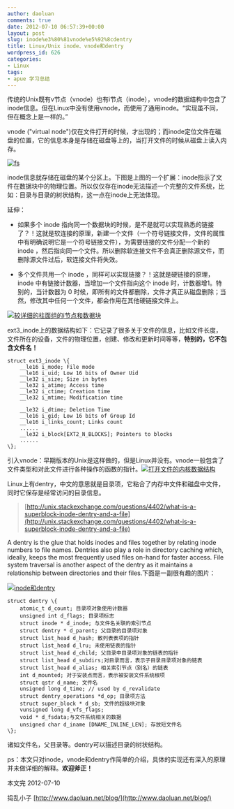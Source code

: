 ```yaml
---
author: daoluan
comments: true
date: 2012-07-10 06:57:39+00:00
layout: post
slug: inode%e3%80%81vnode%e5%92%8cdentry
title: Linux/Unix inode、vnode和dentry
wordpress_id: 626
categories:
- Linux
tags:
- apue 学习总结
---
```


传统的Unix既有v节点（vnode）也有i节点（inode），vnode的数据结构中包含了inode信息。但在Linux中没有使用vnode，而使用了通用inode。“实现虽不同，但在概念上是一样的。”

vnode ("virtual node")仅在文件打开的时候，才出现的；而inode定位文件在磁盘的位置，它的信息本身是存储在磁盘等上的，当打开文件的时候从磁盘上读入内存。

[![fs](http://www.daoluan.net/blog/wp-content/uploads/2012/07/fs_thumb.jpg)](http://www.daoluan.net/blog/wp-content/uploads/2012/07/fs.jpg)

<!-- more -->

inode信息就存储在磁盘的某个分区上。下图是上图的一个扩展：inode指示了文件在数据块中的物理位置。所以仅仅存在inode无法描述一个完整的文件系统，比如：目录与目录的树状结构，这一点在inode上无法体现。

延伸：



	
  * 如果多个 inode 指向同一个数据块的时候，是不是就可以实现熟悉的链接了？！这就是软连接的原理，新建一个文件（一个符号链接文件，文件的属性中有明确说明它是一个符号链接文件），为需要链接的文件分配一个新的 inode ，然后指向同一个文件。所以删除软连接文件不会真正删除源文件，而删除源文件过后，软连接文件将失效。

	
  * 多个文件共用一个 inode ，同样可以实现链接？！这就是硬链接的原理， inode 中有链接计数器，当增加一个文件指向这个 inode 时，计数器增1。特别的，当计数器为 0 时候，即所有的文件都删除，文件才真正从磁盘删除；当然，修改其中任何一个文件，都会作用在其他硬链接文件上。


[![较详细的柱面组的i节点和数据块](http://www.daoluan.net/blog/wp-content/uploads/2012/07/i_thumb.png)](http://www.daoluan.net/blog/wp-content/uploads/2012/07/i.png)

ext3_inode上的数据结构如下：它记录了很多关于文件的信息，比如文件长度，文件所在的设备，文件的物理位置，创建、修改和更新时间等等，**特别的，它不包含文件名！**

    
    struct ext3_inode \{
    	__le16 i_mode; File mode
    	__le16 i_uid; Low 16 bits of Owner Uid
    	__le32 i_size; Size in bytes
    	__le32 i_atime; Access time 
    	__le32 i_ctime; Creation time
    	__le32 i_mtime; Modification time
    
    	__le32 i_dtime; Deletion Time
    	__le16 i_gid; Low 16 bits of Group Id
    	__le16 i_links_count; Links count
    	......
    	__le32 i_block[EXT2_N_BLOCKS]; Pointers to blocks
    	......
    \};


引入vnode：早期版本的Unix是这样做的，但是Linux并没有。vnode一般包含了文件类型和对此文件进行各种操作的函数的指针。[![打开文件的内核数据结构](http://www.daoluan.net/blog/wp-content/uploads/2012/07/thumb.jpg)](http://www.daoluan.net/blog/wp-content/uploads/2012/07/2f1e41c3b813.jpg)



Linux上有dentry，中文的意思就是目录项，它粘合了内存中文件和磁盘中文件，同时它保存是经常访问的目录信息。


> [http://unix.stackexchange.com/questions/4402/what-is-a-superblock-inode-dentry-and-a-file](http://unix.stackexchange.com/questions/4402/what-is-a-superblock-inode-dentry-and-a-file)

A dentry is the glue that holds inodes and files together by relating inode numbers to file names. Dentries also play a role in directory caching which, ideally, keeps the most frequently used files on-hand for faster access. File system traversal is another aspect of the dentry as it maintains a relationship between directories and their files.下面是一副很有趣的图片：

[![inode和dentry](http://www.daoluan.net/blog/wp-content/uploads/2012/07/inodedentry_thumb.jpg)](http://www.daoluan.net/blog/wp-content/uploads/2012/07/inodedentry.jpg)



    
    struct dentry \{
    	atomic_t d_count; 目录项对象使用计数器
    	unsigned int d_flags; 目录项标志
    	struct inode * d_inode; 与文件名关联的索引节点
    	struct dentry * d_parent; 父目录的目录项对象
    	struct list_head d_hash; 散列表表项的指针
    	struct list_head d_lru; 未使用链表的指针
    	struct list_head d_child; 父目录中目录项对象的链表的指针
    	struct list_head d_subdirs;对目录而言，表示子目录目录项对象的链表
    	struct list_head d_alias; 相关索引节点（别名）的链表
    	int d_mounted; 对于安装点而言，表示被安装文件系统根项
    	struct qstr d_name; 文件名
    	unsigned long d_time; // used by d_revalidate
    	struct dentry_operations *d_op; 目录项方法
    	struct super_block * d_sb; 文件的超级块对象
    	vunsigned long d_vfs_flags;
    	void * d_fsdata;与文件系统相关的数据
    	unsigned char d_iname [DNAME_INLINE_LEN]; 存放短文件名
    \};


诸如文件名，父目录等。dentry可以描述目录的树状结构。

ps：本文只对inode，vnode和dentry作简单的介绍，具体的实现还有深入的原理并未做详细的解释。**欢迎斧正！**

本文完 2012-07-10

捣乱小子 [http://www.daoluan.net/blog/](http://www.daoluan.net/blog/)
